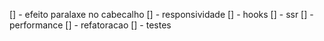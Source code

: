 [] - efeito paralaxe no cabecalho
[] - responsividade
[] - hooks
[] - ssr
[] - performance
[] - refatoracao
[] - testes